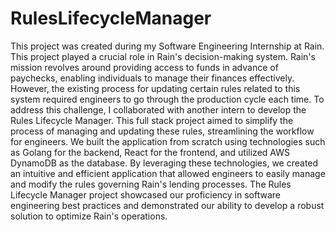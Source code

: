 # RulesLifecycleManager

This project was created during my Software Engineering Internship at Rain. This project played a crucial role in Rain's decision-making system. Rain's mission revolves around providing access to funds in advance of paychecks, enabling individuals to manage their finances effectively. However, the existing process for updating certain rules related to this system required engineers to go through the production cycle each time. To address this challenge, I collaborated with another intern to develop the Rules Lifecycle Manager. This full stack project aimed to simplify the process of managing and updating these rules, streamlining the workflow for engineers. We built the application from scratch using technologies such as Golang for the backend, React for the frontend, and utilized AWS DynamoDB as the database. By leveraging these technologies, we created an intuitive and efficient application that allowed engineers to easily manage and modify the rules governing Rain's lending processes. The Rules Lifecycle Manager project showcased our proficiency in software engineering best practices and demonstrated our ability to develop a robust solution to optimize Rain's operations.
